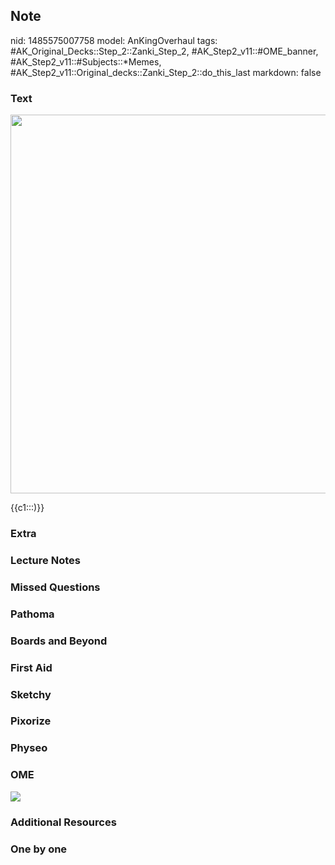 ## Note
nid: 1485575007758
model: AnKingOverhaul
tags: #AK_Original_Decks::Step_2::Zanki_Step_2, #AK_Step2_v11::#OME_banner, #AK_Step2_v11::#Subjects::*Memes, #AK_Step2_v11::Original_decks::Zanki_Step_2::do_this_last
markdown: false

### Text
<img src="33d28ba69c988def05f06205456e5f9a.jpg" class="resizer"
style="width: 606px;">
<div>
  {{c1:::)}}
</div>

### Extra


### Lecture Notes


### Missed Questions


### Pathoma


### Boards and Beyond


### First Aid


### Sketchy


### Pixorize


### Physeo


### OME
<div class="ome-widget">
  <a href="https://onlinemeded.org?ref=anki"><img src=
  "_OME_AnkiFlashcards_General_7.png"></a>
</div>

### Additional Resources


### One by one

